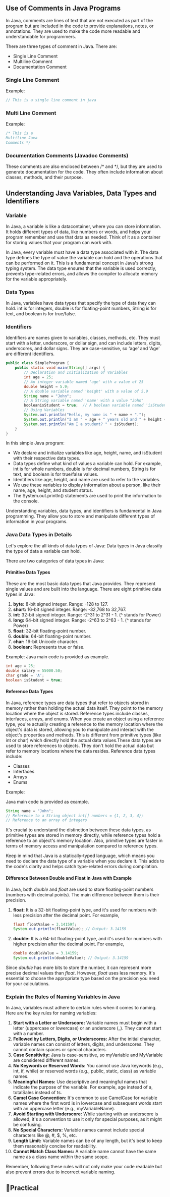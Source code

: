 ## Use of Comments in Java Programs

In Java, comments are lines of text that are not executed as part of the program but are included in the code to provide explanations, notes, or annotations. They are used to make the code more readable and understandable for programmers.

There are three types of comment in Java. There are:
- Single Line Comment
- Multiline Comment
- Documentation Comment

### Single Line Comment

Example:
```java
// This is a single line comment in java
```

### Multi Line Comment

Example:
```java
/* This is a 
Multiline Java 
Comments */
```

###	Documentation Comments (Javadoc Comments)

These comments are also enclosed between /* and */, but they are used to generate documentation for the code. They often include information about classes, methods, and their purpose.

## Understanding Java Variables, Data Types and Identifiers

### Variable

In Java, a variable is like a datacontainer, where you can store information. It holds different types of data, like numbers or words, and helps your program remember and use that data as needed. Think of it as a container for storing values that your program can work with.

In Java, every variable must have a data type associated with it. The data type defines the type of value the variable can hold and the operations that can be performed on it. This is a fundamental concept in Java's strong typing system. The data type ensures that the variable is used correctly, prevents type-related errors, and allows the compiler to allocate memory for the variable appropriately.

### Data Types

In Java, variables have data types that specify the type of data they can hold. int is for integers, double is for floating-point numbers, String is for text, and boolean is for true/false.

### Identifiers

Identifiers are names given to variables, classes, methods, etc. They must start with a letter, underscore, or dollar sign, and can include letters, digits, underscores, and dollar signs.
They are case-sensitive, so 'age' and 'Age' are different identifiers.

```java
public class SimpleProgram {
    public static void main(String[] args) {
        // Declaration and Initialization of Variables
        int age = 25; 
        // An integer variable named 'age' with a value of 25
        double height = 5.9;  
        // A double variable named 'height' with a value of 5.9
        String name = "John";  
        // A String variable named 'name' with a value "John"
        booleanisStudent = true;  // A boolean variable named 'isStudent' with a value of true
        // Using Variables
        System.out.println("Hello, my name is " + name + ".");
        System.out.println("I am " + age + " years old and " + height + " feet tall.");
        System.out.println("Am I a student? " + isStudent);
    }
}
```

In this simple Java program:

- We declare and initialize variables like age, height, name, and isStudent with their respective data types.
- Data types define what kind of values a variable can hold. For example, int is for whole numbers, double is for decimal numbers, String is for text, and boolean is for true/false values.
- Identifiers like age, height, and name are used to refer to the variables.
- We use these variables to display information about a person, like their name, age, height, and student status.
- The System.out.println() statements are used to print the information to the console.

Understanding variables, data types, and identifiers is fundamental in Java programming. They allow you to store and manipulate different types of information in your programs.

### Java Data Types in Details

Let's explore the all kinds of data types of Java:
Data types in Java classify the type of data a variable can hold. 

There are two categories of data types in Java:

#### Primitive Data Types

These are the most basic data types that Java provides. They represent single values and are built into the language. There are eight primitive data types in Java:

1. **byte:** 8-bit signed integer. Range: -128 to 127.
2. **short:** 16-bit signed integer. Range: -32,768 to 32,767.
3. **int:** 32-bit signed integer. Range: -2^31 to 2^31 - 1. (^ stands for Power)
4. **long:** 64-bit signed integer. Range: -2^63 to 2^63 - 1. (^ stands for Power)
5. **float:** 32-bit floating-point number.
6. **double:** 64-bit floating-point number.
7. **char:** 16-bit Unicode character.
8. **boolean:** Represents true or false.

Example:
Java main code is provided as example.
```java
int age = 25; 
double salary = 55000.50; 
char grade = 'A'; 
boolean isStudent = true;
```

#### Reference Data Types
In Java, reference types are data types that refer to objects stored in memory rather than holding the actual data itself. They point to the memory location where the object is stored. Reference types include classes, interfaces, arrays, and enums. When you create an object using a reference type, you're actually creating a reference to the memory location where the object's data is stored, allowing you to manipulate and interact with the object's properties and methods. This is different from primitive types (like int or char) which directly hold the actual data values.These data types are used to store references to objects. They don't hold the actual data but refer to memory locations where the data resides. Reference data types include:
- Classes
- Interfaces
- Arrays
- Enums

Example:

Java main code is provided as example.
```java
String name = "John"; 
// Reference to a String object int[] numbers = {1, 2, 3, 4}; 
// Reference to an array of integers
```

It's crucial to understand the distinction between these data types, as primitive types are stored in memory directly, while reference types hold a reference to an object's memory location. Also, primitive types are faster in terms of memory access and manipulation compared to reference types.

Keep in mind that Java is a statically-typed language, which means you need to declare the data type of a variable when you declare it. This adds to the code's clarity and helps catch type-related errors during compilation.

#### Difference Between Double and Float in Java with Example

In Java, both _double_ and _float_ are used to store floating-point numbers (numbers with decimal points). The main difference between them is their precision.

1. **float:** It is a 32-bit floating-point type, and it's used for numbers with less precision after the decimal point. For example,

    ```java
    float floatValue = 3.14159f;
    System.out.println(floatValue); // Output: 3.14159 
    ```
2. **double:** It is a 64-bit floating-point type, and it's used for numbers with higher precision after the decimal point. For example,

    ```java
    double doubleValue = 3.14159;
    System.out.println(doubleValue); // Output: 3.14159 
    ```
Since _double_ has more bits to store the number, it can represent more precise decimal values than _float_. However, _float_ uses less memory. It's essential to choose the appropriate type based on the precision you need for your calculations.

### Explain the Rules of Naming Variables in Java

In Java, variables must adhere to certain rules when it comes to naming. Here are the key rules for naming variables:

1. **Start with a Letter or Underscore:** Variable names must begin with a letter (uppercase or lowercase) or an underscore (_). They cannot start with a number.
2. **Followed by Letters, Digits, or Underscores:** After the initial character, variable names can consist of letters, digits, and underscores. They cannot contain spaces or special characters.
3. **Case Sensitivity:** Java is case-sensitive, so myVariable and MyVariable are considered different names.
4. **No Keywords or Reserved Words:** You cannot use Java keywords (e.g., int, if, while) or reserved words (e.g., public, static, class) as variable names.
5. **Meaningful Names:** Use descriptive and meaningful names that indicate the purpose of the variable. For example, age instead of a, totalSales instead of ts.
6. **Camel Case Convention:** It's common to use CamelCase for variable names where the first word is in lowercase and subsequent words start with an uppercase letter (e.g., myVariableName).
7. **Avoid Starting with Underscore:** While starting with an underscore is allowed, it's a convention to use it only for special purposes, as it might be confusing.
8. **No Special Characters:** Variable names cannot include special characters like @, #, $, %, etc.
9. **Length Limit:** Variable names can be of any length, but it's best to keep them reasonably concise for readability.
10. **Cannot Match Class Names:** A variable name cannot have the same name as a class name within the same scope.

Remember, following these rules will not only make your code readable but also prevent errors due to incorrect variable naming.

## 📝Practical